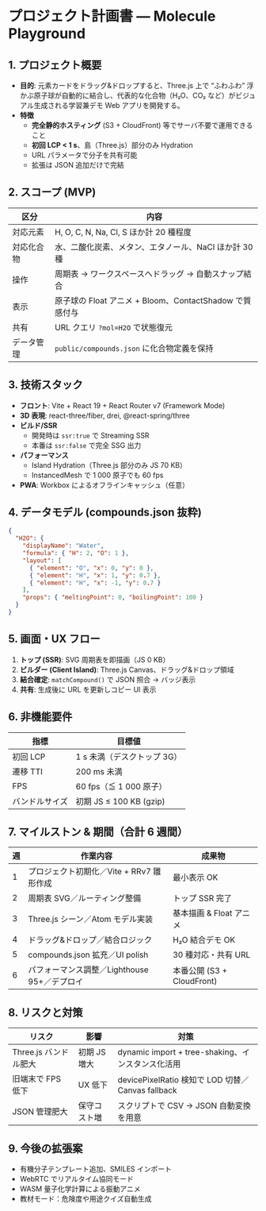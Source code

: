 # プロジェクト計画書 ― Molecule Playground

## 1. プロジェクト概要

- **目的**: 元素カードをドラッグ&ドロップすると、Three.js 上で “ふわふわ” 浮かぶ原子球が自動的に結合し、代表的な化合物（H₂O、CO₂ など）がビジュアル生成される学習兼デモ Web アプリを開発する。
- **特徴**
  - **完全静的ホスティング** (S3 + CloudFront) 等でサーバ不要で運用できること
  - **初回 LCP < 1 s**、島（Three.js）部分のみ Hydration
  - URL パラメータで分子を共有可能
  - 拡張は JSON 追加だけで完結

## 2. スコープ (MVP)

| 区分       | 内容                                                    |
| ---------- | ------------------------------------------------------- |
| 対応元素   | H, O, C, N, Na, Cl, S ほか計 20 種程度                  |
| 対応化合物 | 水、二酸化炭素、メタン、エタノール、NaCl ほか計 30 種   |
| 操作       | 周期表 → ワークスペースへドラッグ → 自動スナップ結合    |
| 表示       | 原子球の Float アニメ + Bloom、ContactShadow で質感付与 |
| 共有       | URL クエリ `?mol=H2O` で状態復元                        |
| データ管理 | `public/compounds.json` に化合物定義を保持              |

## 3. 技術スタック

- **フロント**: Vite + React 19 + React Router v7 (Framework Mode)
- **3D 表現**: react-three/fiber, drei, @react-spring/three
- **ビルド/SSR**
  - 開発時は `ssr:true` で Streaming SSR
  - 本番は `ssr:false` で完全 SSG 出力
- **パフォーマンス**
  - Island Hydration（Three.js 部分のみ JS 70 KB）
  - InstancedMesh で 1 000 原子でも 60 fps
- **PWA**: Workbox によるオフラインキャッシュ（任意）

## 4. データモデル (compounds.json 抜粋)

```json
{
  "H2O": {
    "displayName": "Water",
    "formula": { "H": 2, "O": 1 },
    "layout": [
      { "element": "O", "x": 0, "y": 0 },
      { "element": "H", "x": 1, "y": 0.7 },
      { "element": "H", "x": -1, "y": 0.7 }
    ],
    "props": { "meltingPoint": 0, "boilingPoint": 100 }
  }
}
```

## 5. 画面・UX フロー

1. **トップ (SSR)**: SVG 周期表を即描画（JS 0 KB）
2. **ビルダー (Client Island)**: Three.js Canvas、ドラッグ&ドロップ領域
3. **結合確定**: `matchCompound()` で JSON 照合 → バッジ表示
4. **共有**: 生成後に URL を更新しコピー UI 表示

## 6. 非機能要件

| 指標           | 目標値                      |
| -------------- | --------------------------- |
| 初回 LCP       | 1 s 未満（デスクトップ 3G） |
| 遷移 TTI       | 200 ms 未満                 |
| FPS            | 60 fps（≦ 1 000 原子）      |
| バンドルサイズ | 初期 JS ≤ 100 KB (gzip)     |

## 7. マイルストン & 期間（合計 6 週間）

| 週  | 作業内容                                     | 成果物                     |
| --- | -------------------------------------------- | -------------------------- |
| 1   | プロジェクト初期化／Vite + RRv7 雛形作成     | 最小表示 OK                |
| 2   | 周期表 SVG／ルーティング整備                 | トップ SSR 完了            |
| 3   | Three.js シーン／Atom モデル実装             | 基本描画 & Float アニメ    |
| 4   | ドラッグ&ドロップ／結合ロジック              | H₂O 結合デモ OK            |
| 5   | compounds.json 拡充／UI polish               | 30 種対応・共有 URL        |
| 6   | パフォーマンス調整／Lighthouse 95+／デプロイ | 本番公開 (S3 + CloudFront) |

## 8. リスクと対策

| リスク                | 影響         | 対策                                              |
| --------------------- | ------------ | ------------------------------------------------- |
| Three.js バンドル肥大 | 初期 JS 増大 | dynamic import + tree-shaking、インスタンス化活用 |
| 旧端末で FPS 低下     | UX 低下      | devicePixelRatio 検知で LOD 切替／Canvas fallback |
| JSON 管理肥大         | 保守コスト増 | スクリプトで CSV → JSON 自動変換を用意            |

## 9. 今後の拡張案

- 有機分子テンプレート追加、SMILES インポート
- WebRTC でリアルタイム協同モード
- WASM 量子化学計算による振動アニメ
- 教材モード：危険度や用途クイズ自動生成

